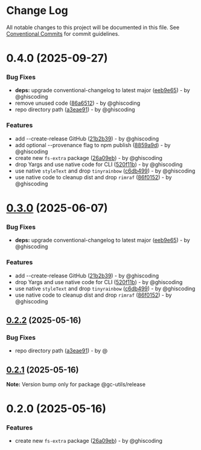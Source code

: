 # Change Log

All notable changes to this project will be documented in this file.
See [Conventional Commits](https://conventionalcommits.org) for commit guidelines.

# 0.4.0 (2025-09-27)

### Bug Fixes

* **deps:** upgrade conventional-changelog to latest major ([eeb9e65](https://github.com/ghiscoding/gc-utils/commit/eeb9e6534bcc1bf5b52447db0fa4052f16e47ef7)) - by @ghiscoding
* remove unused code ([86a6512](https://github.com/ghiscoding/gc-utils/commit/86a6512bc7ceb1162e70405e9bf32c6a0900cfde)) - by @ghiscoding
* repo directory path ([a3eae91](https://github.com/ghiscoding/gc-utils/commit/a3eae91a2ef7f4d5ff3deb8f326ecccbd92ef69e)) - by @ghiscoding

### Features

* add --create-release GitHub ([21b2b39](https://github.com/ghiscoding/gc-utils/commit/21b2b39db5f95287154e316b0a1dd47c7e1130c5)) - by @ghiscoding
* add optional --provenance flag to npm publish ([8859a9d](https://github.com/ghiscoding/gc-utils/commit/8859a9d6523c92d40fa7a8d7ed463dc4f2b33e84)) - by @ghiscoding
* create new `fs-extra` package ([26a09eb](https://github.com/ghiscoding/gc-utils/commit/26a09eba19715e1edf4c315064cdaaedb6c80eb6)) - by @ghiscoding
* drop Yargs and use native code for CLI ([520f11b](https://github.com/ghiscoding/gc-utils/commit/520f11b2a381ca0639f96fac03c84f3043488288)) - by @ghiscoding
* use native `styleText` and drop `tinyrainbow` ([c6db499](https://github.com/ghiscoding/gc-utils/commit/c6db499aca63e32a7c454ad6f5b6e55a054a1bb1)) - by @ghiscoding
* use native code to cleanup dist and drop `rimraf` ([86f0152](https://github.com/ghiscoding/gc-utils/commit/86f0152b3ac00bdbce8e3bd5ef5ab0dbd7aca757)) - by @ghiscoding

# [0.3.0](https://github.com/ghiscoding/gc-utils/compare/v0.2.2...v0.3.0) (2025-06-07)

### Bug Fixes

* **deps:** upgrade conventional-changelog to latest major ([eeb9e65](https://github.com/ghiscoding/gc-utils/commit/eeb9e6534bcc1bf5b52447db0fa4052f16e47ef7)) - by @ghiscoding

### Features

* add --create-release GitHub ([21b2b39](https://github.com/ghiscoding/gc-utils/commit/21b2b39db5f95287154e316b0a1dd47c7e1130c5)) - by @ghiscoding
* drop Yargs and use native code for CLI ([520f11b](https://github.com/ghiscoding/gc-utils/commit/520f11b2a381ca0639f96fac03c84f3043488288)) - by @ghiscoding
* use native `styleText` and drop `tinyrainbow` ([c6db499](https://github.com/ghiscoding/gc-utils/commit/c6db499aca63e32a7c454ad6f5b6e55a054a1bb1)) - by @ghiscoding
* use native code to cleanup dist and drop `rimraf` ([86f0152](https://github.com/ghiscoding/gc-utils/commit/86f0152b3ac00bdbce8e3bd5ef5ab0dbd7aca757)) - by @ghiscoding

## [0.2.2](https://github.com/ghiscoding/gc-utils/compare/v0.2.1...v0.2.2) (2025-05-16)

### Bug Fixes

* repo directory path ([a3eae91](https://github.com/ghiscoding/gc-utils/commit/a3eae91a2ef7f4d5ff3deb8f326ecccbd92ef69e)) - by @

## [0.2.1](https://github.com/ghiscoding/gc-utils/compare/v0.2.0...v0.2.1) (2025-05-16)

**Note:** Version bump only for package @gc-utils/release

# 0.2.0 (2025-05-16)

### Features

* create new `fs-extra` package ([26a09eb](https://github.com/ghiscoding/gc-utils/commit/26a09eba19715e1edf4c315064cdaaedb6c80eb6)) - by @ghiscoding
